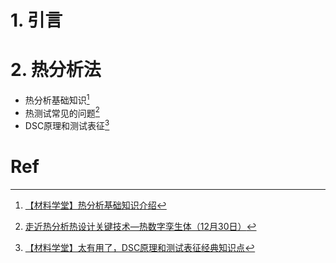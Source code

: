 # 1. 引言 


# 2. 热分析法 
- 热分析基础知识[^1]
- 热测试常见的问题[^2]
- DSC原理和测试表征[^3]


# Ref 
[^1]: [【材料学堂】热分析基础知识介绍](https://mp.weixin.qq.com/s/-0vhpzfODW2_KHjjMI_yhg)
[^2]: [走近热分析热设计关键技术—热数字孪生体（12月30日）](https://mp.weixin.qq.com/s/vcxZpXv64aBbh6DGxxQjcg)
[^3]: [【材料学堂】太有用了，DSC原理和测试表征经典知识点](https://mp.weixin.qq.com/s/DvI_YKp3ThVN7HI_LYmTmQ)

